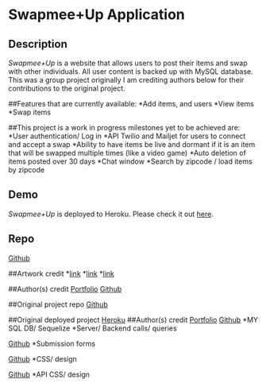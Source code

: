 # Swapmee+Up Application



## Description

*Swapmee+Up* is a website that allows users to post their items and swap with other individuals. All user content is backed up with MySQL database.  This was a group project originally I am crediting authors below for their contributions to the original project.

##Features that are currently available:
*Add items, and users
*View items
*Swap items 


##This project is a work in progress milestones yet to be achieved are:
*User authentication/ Log in
*API Twilio and Mailjet for users to connect and accept a swap
*Ability to have items be live and dormant if it is an item that will be swapped multiple times (like a video game)
*Auto deletion of items posted over 30 days
*Chat window
*Search by zipcode / load items by zipcode 


## Demo
	
*Swapmee+Up* is deployed to Heroku. Please check it out [here](https://Swapmee+Up.herokuapp.com
).




## Repo
[Github](https://github.com/Mbarbotiko/swapmeetup)

##Artwork credit
*[link](https://www.greystar.com/blog/2018/05/24/tips-for-meeting-people)
*[link](https://www.samsung.com/uk/tvs/qled-tv/smart/)
*[link](https://www.shareicon.net/arrows-switch-arrow-swap-sort-orientation-ui-842067)


##Author(s) credit
[Portfolio](https://mbarbotiko.github.io/)
[Github](https://github.com/Mbarbotiko/)


##Original project repo
[Github](https://github.com/Sfaunillan/Project-2)

##Original deployed project
[Heroku](swapigans.herokuapp.com)
##Author(s) credit
[Portfolio](https://mbarbotiko.github.io/)
[Github](https://github.com/Mbarbotiko/)
*MY SQL DB/ Sequelize
*Server/ Backend calls/ queries

[Github](https://github.com/AlBassett)
*Submission forms

[Github](https://github.com/prettykatemachine)
*CSS/ design

[Github](https://github.com/Sfaunillan)
*API CSS/ design
